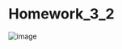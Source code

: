 # Homework_3_2
![image](https://user-images.githubusercontent.com/96876621/201432532-8f0f9f90-9596-4a5a-8c12-0bdaf70ed142.png)
